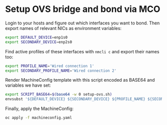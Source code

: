 # Setup OVS bridge and bond via MCO

Login to your hosts and figure out which interfaces you want to bond. Then
export names of relevant NICs as environment variables:

```bash
export DEFAULT_DEVICE=enp1s0
export SECONDARY_DEVICE=enp2s0
```

Find active profiles of these interfaces with `nmcli c` and export their names
too:

```bash
export PROFILE_NAME='Wired connection 1'
export SECONDARY_PROFILE_NAME='Wired connection 2'
```

Render MachineConfig template with this script encoded as BASE64 and variables
we have set:

```bash
export SCRIPT_BASE64=$(base64 -w 0 setup-ovs.sh)
envsubst '${DEFAULT_DEVICE} ${SECONDARY_DEVICE} ${PROFILE_NAME} ${SECONDARY_PROFILE_NAME} ${CLONE_MAC_ON_BRIDGE} ${SCRIPT_BASE64}' < machineconfig.yaml.tmpl > machineconfig.yaml
```

Finally, apply the MachineConfig:

```bash
oc apply -f machineconfig.yaml
```
